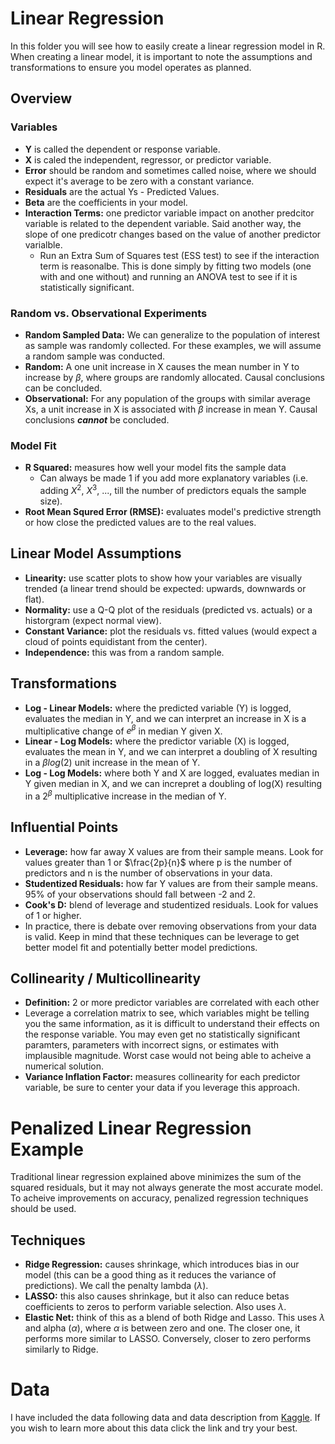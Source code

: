 # Linear Regression
In this folder you will see how to easily create a linear regression model in R. When creating a linear model, it is important to note the assumptions and transformations to ensure you model operates as planned. 
## Overview
### Variables
- **Y** is called the dependent or response variable.
- **X** is caled the independent, regressor, or predictor variable.
- **Error** should be random and sometimes called noise, where we should expect it's average to be zero with a constant variance.
- **Residuals** are the actual Ys - Predicted Values.
- **Beta** are the coefficients in your model.
- **Interaction Terms:** one predictor variable impact on another predcitor variable is related to the dependent variable. Said another way, the slope of one predicotr changes based on the value of another predictor varialble.
  - Run an Extra Sum of Squares test (ESS test) to see if the interaction term is reasonalbe. This is done simply by fitting two models (one with and one without) and running an ANOVA test to see if it is statistically significant. 
### Random vs. Observational Experiments
- **Random Sampled Data:** We can generalize to the population of interest as sample was randomly collected. For these examples, we will assume a random sample was conducted.
- **Random:** A one unit increase in X causes the mean number in Y to increase by $\beta$, where groups are randomly allocated. Causal conclusions can be concluded.
- **Observational:** For any population of the groups with similar average Xs, a unit increase in X is associated with $\beta$ increase in mean Y. Causal conclusions ***cannot*** be concluded.
### Model Fit
- **R Squared:** measures how well your model fits the sample data
  - Can always be made 1 if you add more explanatory variables (i.e. adding $X^2$, $X^3$, ..., till the number of predictors equals the sample size).
- **Root Mean Squred Error (RMSE):** evaluates model's predictive strength or how close the predicted values are to the real values. 
## Linear Model Assumptions
- **Linearity:** use scatter plots to show how your variables are visually trended (a linear trend should be expected: upwards, downwards or flat).
- **Normality:** use a Q-Q plot of the residuals (predicted vs. actuals) or a historgram (expect normal view).
- **Constant Variance:** plot the residuals vs. fitted values (would expect a cloud of points equidistant from the center).
- **Independence:** this was from a random sample.
## Transformations
- **Log - Linear Models:** where the predicted variable (Y) is logged, evaluates the median in Y, and we can interpret an increase in X is a multiplicative change of $e^{\beta}$ in median Y given X.
- **Linear - Log Models:** where the predictor variable (X) is logged, evaluates the mean in Y, and we can interpret a doubling of X resulting in a $\beta log(2)$ unit increase in the mean of Y.
- **Log - Log Models:** where both Y and X are logged, evaluates median in Y given median in X, and we can increpret a doubling of log(X) resulting in a $2^\beta$ multiplicative increase in the median of Y.
## Influential Points 
- **Leverage:** how far away X values are from their sample means. Look for values greater than 1 or $\frac{2p}{n}$ where p is the number of predictors and n is the number of observations in your data.
- **Studentized Residuals:** how far Y values are from their sample means. 95% of your observations should fall between -2 and 2.
- **Cook's D:** blend of leverage and studentized residuals. Look for values of 1 or higher.
- In practice, there is debate over removing observations from your data is valid. Keep in mind that these techniques can be leverage to get better model fit and potentially better model predictions.
## Collinearity / Multicollinearity
- **Definition:** 2 or more predictor variables are correlated with each other
- Leverage a correlation matrix to see, which variables might be telling you the same information, as it is difficult to understand their effects on the response variable. You may even get no statistically significant paramters, parameters with incorrect signs, or estimates with implausible magnitude. Worst case would not being able to acheive a numerical solution.
- **Variance Inflation Factor:** measures collinearity for each predictor variable, be sure to center your data if you leverage this approach.

# Penalized Linear Regression Example
Traditional linear regression explained above minimizes the sum of the squared residuals, but it may not always generate the most accurate model. To acheive improvements on accuracy, penalized regression techniques should be used. 
## Techniques
- **Ridge Regression:** causes shrinkage, which introduces bias in our model (this can be a good thing as it reduces the variance of predictions). We call the penalty lambda ($\lambda$).
- **LASSO:** this also causes shrinkage, but it also can reduce betas coefficients to zeros to perform variable selection. Also uses $\lambda$.
- **Elastic Net:** think of this as a blend of both Ridge and Lasso. This uses $\lambda$ and alpha ($\alpha$), where $\alpha$ is between zero and one. The closer one, it performs more similar to LASSO. Conversely, closer to zero performs similarly to Ridge.


# Data
I have included the data following data and data description from [Kaggle](https://www.kaggle.com/competitions/house-prices-advanced-regression-techniques). If you wish to learn more about this data click the link and try your best. 
